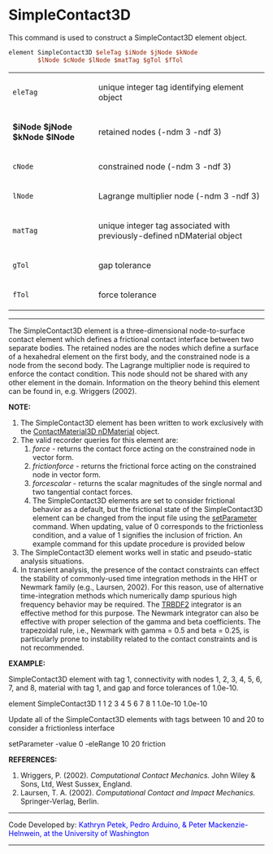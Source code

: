 # SimpleContact3D

<p>This command is used to construct a SimpleContact3D element
object.</p>

```tcl
element SimpleContact3D $eleTag $iNode $jNode $kNode
        $lNode $cNode $lNode $matTag $gTol $fTol
```

<table>
<tbody>
<tr class="odd">
<td><code class="parameter-table-variable">eleTag</code></td>
<td><p>unique integer tag identifying element object</p></td>
</tr>
<tr class="even">
<td><p><strong>$iNode $jNode $kNode $lNode</strong></p></td>
<td><p>retained nodes (-ndm 3 -ndf 3)</p></td>
</tr>
<tr class="odd">
<td><code class="parameter-table-variable">cNode</code></td>
<td><p>constrained node (-ndm 3 -ndf 3)</p></td>
</tr>
<tr class="even">
<td><code class="parameter-table-variable">lNode</code></td>
<td><p>Lagrange multiplier node (-ndm 3 -ndf 3)</p></td>
</tr>
<tr class="odd">
<td><code class="parameter-table-variable">matTag</code></td>
<td><p>unique integer tag associated with previously-defined nDMaterial
object</p></td>
</tr>
<tr class="even">
<td><code class="parameter-table-variable">gTol</code></td>
<td><p>gap tolerance</p></td>
</tr>
<tr class="odd">
<td><code class="parameter-table-variable">fTol</code></td>
<td><p>force tolerance</p></td>
</tr>
</tbody>
</table>
<hr />
<p>The SimpleContact3D element is a three-dimensional node-to-surface
contact element which defines a frictional contact interface between two
separate bodies. The retained nodes are the nodes which define a surface
of a hexahedral element on the first body, and the constrained node is a
node from the second body. The Lagrange multiplier node is required to
enforce the contact condition. This node should not be shared with any
other element in the domain. Information on the theory behind this
element can be found in, e.g. Wriggers (2002).</p>
<p><strong>NOTE:</strong></p>
<ol>
<li>The SimpleContact3D element has been written to work exclusively
with the <a href="ContactMaterial3D" title="wikilink">ContactMaterial3D
nDMaterial</a> object.</li>
<li>The valid recorder queries for this element are:
<ol>
<li><em>force</em> - returns the contact force acting on the constrained
node in vector form.</li>
<li><em>frictionforce</em> - returns the frictional force acting on the
constrained node in vector form.</li>
<li><em>forcescalar</em> - returns the scalar magnitudes of the single
normal and two tangential contact forces.</li>
<li>The SimpleContact3D elements are set to consider frictional behavior
as a default, but the frictional state of the SimpleContact3D element
can be changed from the input file using the <a href="setParameter"
title="wikilink">setParameter</a> command. When updating, value of 0
corresponds to the frictionless condition, and a value of 1 signifies
the inclusion of friction. An example command for this update procedure
is provided below</li>
</ol></li>
<li>The SimpleContact3D element works well in static and pseudo-static
analysis situations.</li>
<li>In transient analysis, the presence of the contact constraints can
effect the stability of commonly-used time integration methods in the
HHT or Newmark family (e.g., Laursen, 2002). For this reason, use of
alternative time-integration methods which numerically damp spurious
high frequency behavior may be required. The <a href="TRBDF2"
title="wikilink">TRBDF2</a> integrator is an effective method for this
purpose. The Newmark integrator can also be effective with proper
selection of the gamma and beta coefficients. The trapezoidal rule,
i.e., Newmark with gamma = 0.5 and beta = 0.25, is particularly prone to
instability related to the contact constraints and is not
recommended.</li>
</ol>
<p><strong>EXAMPLE:</strong></p>
<p>SimpleContact3D element with tag 1, connectivity with nodes 1, 2, 3,
4, 5, 6, 7, and 8, material with tag 1, and gap and force tolerances of
1.0e-10.</p>
<p>element SimpleContact3D 1 1 2 3 4 5 6 7 8 1 1.0e-10 1.0e-10</p>
<p>Update all of the SimpleContact3D elements with tags between 10 and
20 to consider a frictionless interface</p>
<p>setParameter -value 0 -eleRange 10 20 friction</p>
<p><strong>REFERENCES:</strong></p>
<ol>
<li>Wriggers, P. (2002). <em>Computational Contact Mechanics.</em> John
Wiley &amp; Sons, Ltd, West Sussex, England.</li>
<li>Laursen, T. A. (2002). <em>Computational Contact and Impact
Mechanics.</em> Springer-Verlag, Berlin.</li>
</ol>
<hr />
<p>Code Developed by: <span style="color:blue"> Kathryn Petek,
Pedro Arduino, &amp; Peter Mackenzie-Helnwein, at the University of
Washington </span></p>
<hr />

